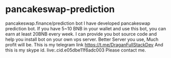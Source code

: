 # pancakeswap-prediction
pancakeswap.finance/prediction bot
I have developed pancakeswap prediction bot.
If you have 5~10 BNB in your wallet and use this bot, you can earn at least 20BNB every week.
I can provide you bot source code and help you install bot on your own vps server.
Better Server you use, Much profit will be.
This is my telegram link
https://t.me/DraganFullStackDev
And this is my skype id.
live:.cid.e05dbe11f6adc003
Please contact me.

